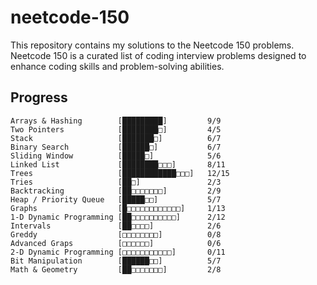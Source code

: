 # neetcode-150
This repository contains my solutions to the Neetcode 150 problems. Neetcode 150 is a curated list of coding interview problems designed to enhance coding skills and problem-solving abilities.

## Progress

    Arrays & Hashing        [█████████]         9/9
    Two Pointers            [████████□]         4/5
    Stack                   [███████□]          6/7
    Binary Search           [██████□]           6/7
    Sliding Window          [█████□]            5/6
    Linked List             [████████□□□]       8/11
    Trees                   [████████████□□□]   12/15
    Tries                   [██□]               2/3
    Backtracking            [██□□□□□□□]         2/9
    Heap / Priority Queue   [█████□□]           5/7
    Graphs                  [█□□□□□□□□□□□□]     1/13
    1-D Dynamic Programming [██□□□□□□□□□□]      2/12
    Intervals               [██□□□□]            2/6
    Greddy                  [□□□□□□□□]          0/8
    Advanced Graps          [□□□□□□]            0/6
    2-D Dynamic Programming [□□□□□□□□□□□]       0/11
    Bit Manipulation        [██████□□]          5/7
    Math & Geometry         [██□□□□□□□]         2/8

